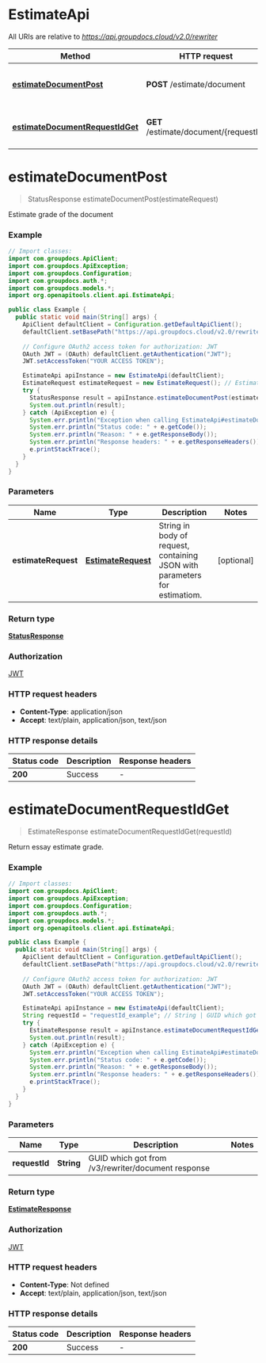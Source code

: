# EstimateApi

All URIs are relative to *https://api.groupdocs.cloud/v2.0/rewriter*

| Method | HTTP request | Description |
|------------- | ------------- | -------------|
| [**estimateDocumentPost**](EstimateApi.md#estimateDocumentPost) | **POST** /estimate/document | Estimate grade of the document |
| [**estimateDocumentRequestIdGet**](EstimateApi.md#estimateDocumentRequestIdGet) | **GET** /estimate/document/{requestId} | Return essay estimate grade. |


<a id="estimateDocumentPost"></a>
# **estimateDocumentPost**
> StatusResponse estimateDocumentPost(estimateRequest)

Estimate grade of the document

### Example
```java
// Import classes:
import com.groupdocs.ApiClient;
import com.groupdocs.ApiException;
import com.groupdocs.Configuration;
import com.groupdocs.auth.*;
import com.groupdocs.models.*;
import org.openapitools.client.api.EstimateApi;

public class Example {
  public static void main(String[] args) {
    ApiClient defaultClient = Configuration.getDefaultApiClient();
    defaultClient.setBasePath("https://api.groupdocs.cloud/v2.0/rewriter");
    
    // Configure OAuth2 access token for authorization: JWT
    OAuth JWT = (OAuth) defaultClient.getAuthentication("JWT");
    JWT.setAccessToken("YOUR ACCESS TOKEN");

    EstimateApi apiInstance = new EstimateApi(defaultClient);
    EstimateRequest estimateRequest = new EstimateRequest(); // EstimateRequest | String in body of request, containing JSON with parameters for estimatiom.
    try {
      StatusResponse result = apiInstance.estimateDocumentPost(estimateRequest);
      System.out.println(result);
    } catch (ApiException e) {
      System.err.println("Exception when calling EstimateApi#estimateDocumentPost");
      System.err.println("Status code: " + e.getCode());
      System.err.println("Reason: " + e.getResponseBody());
      System.err.println("Response headers: " + e.getResponseHeaders());
      e.printStackTrace();
    }
  }
}
```

### Parameters

| Name | Type | Description  | Notes |
|------------- | ------------- | ------------- | -------------|
| **estimateRequest** | [**EstimateRequest**](EstimateRequest.md)| String in body of request, containing JSON with parameters for estimatiom. | [optional] |

### Return type

[**StatusResponse**](StatusResponse.md)

### Authorization

[JWT](../README.md#JWT)

### HTTP request headers

 - **Content-Type**: application/json
 - **Accept**: text/plain, application/json, text/json

### HTTP response details
| Status code | Description | Response headers |
|-------------|-------------|------------------|
| **200** | Success |  -  |

<a id="estimateDocumentRequestIdGet"></a>
# **estimateDocumentRequestIdGet**
> EstimateResponse estimateDocumentRequestIdGet(requestId)

Return essay estimate grade.

### Example
```java
// Import classes:
import com.groupdocs.ApiClient;
import com.groupdocs.ApiException;
import com.groupdocs.Configuration;
import com.groupdocs.auth.*;
import com.groupdocs.models.*;
import org.openapitools.client.api.EstimateApi;

public class Example {
  public static void main(String[] args) {
    ApiClient defaultClient = Configuration.getDefaultApiClient();
    defaultClient.setBasePath("https://api.groupdocs.cloud/v2.0/rewriter");
    
    // Configure OAuth2 access token for authorization: JWT
    OAuth JWT = (OAuth) defaultClient.getAuthentication("JWT");
    JWT.setAccessToken("YOUR ACCESS TOKEN");

    EstimateApi apiInstance = new EstimateApi(defaultClient);
    String requestId = "requestId_example"; // String | GUID which got from /v3/rewriter/document response
    try {
      EstimateResponse result = apiInstance.estimateDocumentRequestIdGet(requestId);
      System.out.println(result);
    } catch (ApiException e) {
      System.err.println("Exception when calling EstimateApi#estimateDocumentRequestIdGet");
      System.err.println("Status code: " + e.getCode());
      System.err.println("Reason: " + e.getResponseBody());
      System.err.println("Response headers: " + e.getResponseHeaders());
      e.printStackTrace();
    }
  }
}
```

### Parameters

| Name | Type | Description  | Notes |
|------------- | ------------- | ------------- | -------------|
| **requestId** | **String**| GUID which got from /v3/rewriter/document response | |

### Return type

[**EstimateResponse**](EstimateResponse.md)

### Authorization

[JWT](../README.md#JWT)

### HTTP request headers

 - **Content-Type**: Not defined
 - **Accept**: text/plain, application/json, text/json

### HTTP response details
| Status code | Description | Response headers |
|-------------|-------------|------------------|
| **200** | Success |  -  |

